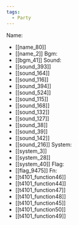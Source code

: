 ```yaml
---
tags:
  - Party
---
```

Name:
- [[name_80]]
- [[name_2]]
Bgm:
- [[bgm_41]]
Sound:
- [[sound_393]]
- [[sound_164]]
- [[sound_116]]
- [[sound_394]]
- [[sound_524]]
- [[sound_115]]
- [[sound_168]]
- [[sound_132]]
- [[sound_127]]
- [[sound_38]]
- [[sound_39]]
- [[sound_142]]
- [[sound_216]]
System:
- [[system_3]]
- [[system_28]]
- [[system_40]]
Flag:
- [[flag_9475]]
Fn:
- [[t4101_function46]]
- [[t4101_function44]]
- [[t4101_function47]]
- [[t4101_function48]]
- [[t4101_function45]]
- [[t4101_function50]]
- [[t4101_function49]]
